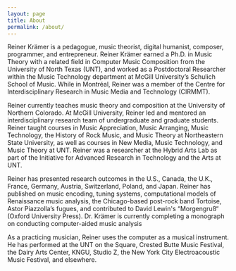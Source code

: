 ```yaml
---
layout: page
title: About
permalink: /about/
---
```


Reiner Krämer is a pedagogue, music theorist, digital humanist, composer, programmer, and entrepreneur. Reiner Krämer earned a Ph.D. in Music Theory with a related field in Computer Music Composition from the University of North Texas (UNT), and worked as a Postdoctoral Researcher within the Music Technology department at McGill University’s Schulich School of Music. While in Montréal, Reiner was a member of the Centre for Interdisciplinary Research in Music Media and Technology (CIRMMT). 

Reiner currently teaches music theory and composition at the University of Northern Colorado. At McGill University, Reiner led and mentored an interdisciplinary research team of undergraduate and graduate students. Reiner taught courses in Music Appreciation, Music Arranging, Music Technology, the History of Rock Music, and Music Theory at Northeastern State University, as well as courses in New Media, Music Technology, and Music Theory at UNT. Reiner was a researcher at the Hybrid Arts Lab as part of the Initiative for Advanced Research in Technology and the Arts at UNT. 

Reiner has presented research outcomes in the U.S., Canada, the U.K., France, Germany, Austria, Switzerland, Poland, and Japan. Reiner has published on music encoding, tuning systems, computational models of Renaissance music analysis, the Chicago-based post-rock band Tortoise, Astor Piazzolla’s fugues, and contributed to David Lewin's “Morgengruß“ (Oxford University Press). Dr. Krämer is currently completing a monograph on conducting computer-aided music analysis

As a practicing musician, Reiner uses the computer as a musical instrument. He has performed at the UNT on the Square, Crested Butte Music Festival, the Dairy Arts Center, KNGU, Studio Z, the New York City Electroacoustic Music Festival, and elsewhere.

